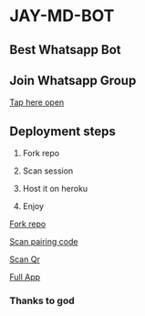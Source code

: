 # JAY-MD-BOT

## Best Whatsapp Bot



## Join Whatsapp Group

[Tap here open](https://chat.whatsapp.com/I4YnNl6k0Qh35b6GxSLcfj)


## Deployment steps

1. Fork repo


2. Scan session


3. Host it on heroku


4. Enjoy





[Fork repo](https://github.com/jayden-official/JAY-MD-BOT/fork)



[Scan pairing code](https://jay-md-scanner-43bbe5e15e05.herokuapp.com/pair)



[Scan Qr](https://jay-md-scanner-43bbe5e15e05.herokuapp.com/qr)



[Full App](https://jay-md-scanner-43bbe5e15e05.herokuapp.com/qr)


### Thanks to god
